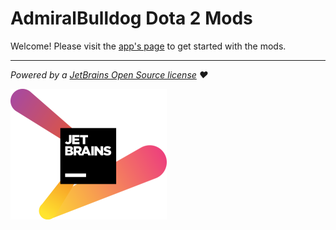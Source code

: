 # AdmiralBulldog Dota 2 Mods

Welcome! Please visit the [app's page](https://github.com/MrBean355/admiralbulldog-sounds/wiki/Dota-Mod) to get started
with the mods.

---

*Powered by a [JetBrains Open Source license](https://www.jetbrains.com/opensource/) ❤️*

[![Jetbrains](jetbrains-logo.png)](https://www.jetbrains.com/?from=AdmiralBulldogDota2app)
